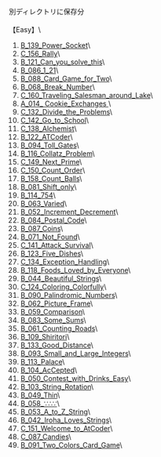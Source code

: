 別ディレクトリに保存分\
\
【Easy】\
1. [B_139_Power_Socket](https://github.com/shoko-h-s/AtCoder/blob/main/Problems/ABC/B/139_Power_Socket.py)\
2. [C_156_Rally](https://github.com/shoko-h-s/AtCoder/blob/main/Problems/ABC/C/156_Rally.py)\
5. [B_121_Can_you_solve_this](https://github.com/shoko-h-s/AtCoder/blob/main/Problems/ABC/B/121_Can_you_solve_this.py)\
8. [B_086_1_21](https://github.com/shoko-h-s/AtCoder/blob/main/Problems/ABC/B/086_1_21.py)\
10. [B_088_Card_Game_for_Two](https://github.com/shoko-h-s/AtCoder/blob/main/Problems/ABC/B/088_Card_Game_for_Two.py)\
11. [B_068_Break_Number](https://github.com/shoko-h-s/AtCoder/blob/main/Problems/ABC/B/068_Break_Number.py)\
12. [C_160_Traveling_Salesman_around_Lake](https://github.com/shoko-h-s/AtCoder/blob/main/Problems/ABC/C/160_Traveling_Salesman_around_Lake.py)\
13. [A_014_ Cookie_Exchanges
](https://github.com/shoko-h-s/AtCoder/blob/main/Problems/ABC/A/014_Cookie_Exchanges.py)\
15. [C_132_Divide_the_Problems](https://github.com/shoko-h-s/AtCoder/blob/main/Problems/ABC/C/132_Divide_the_Problems.py)\
16. [C_142_Go_to_School](https://github.com/shoko-h-s/AtCoder/blob/main/Problems/ABC/C/142_Go_to_School.py)\
17. [C_138_Alchemist](https://github.com/shoko-h-s/AtCoder/blob/main/Problems/ABC/C/138_Alchemist.py)\
18. [B_122_ATCoder](https://github.com/shoko-h-s/AtCoder/blob/main/Problems/ABC/B/122_ATCoder.py)\
19. [B_094_Toll_Gates](https://github.com/shoko-h-s/AtCoder/blob/main/Problems/ABC/B/094_Toll_Gates.py)\
20. [B_116_Collatz_Problem](https://github.com/shoko-h-s/AtCoder/blob/main/Problems/ABC/B/116_Collatz_Problem.py)\
21. [C_149_Next_Prime](https://github.com/shoko-h-s/AtCoder/blob/main/Problems/ABC/C/149_Next_Prime.py)\
25. [C_150_Count_Order](https://github.com/shoko-h-s/AtCoder/blob/main/Problems/ABC/C/150_Count_Order.py)\
27. [B_158_Count_Balls](https://github.com/shoko-h-s/AtCoder/blob/main/Problems/ABC/B/158_Count_Balls.py)\
28. [B_081_Shift_only](https://github.com/shoko-h-s/AtCoder/blob/main/Problems/ABC/B/081_Shift_only.py)\
29. [B_114_754](https://github.com/shoko-h-s/AtCoder/blob/main/Problems/ABC/B/114_754.py)\
31. [B_063_Varied](https://github.com/shoko-h-s/AtCoder/blob/main/Problems/ABC/B/063_Varied.py)\
32. [B_052_Increment_Decrement](https://github.com/shoko-h-s/AtCoder/blob/main/Problems/ABC/B/052_Increment_Decrement.py)\
33. [B_084_Postal_Code](https://github.com/shoko-h-s/AtCoder/blob/main/Problems/ABC/B/084_Postal_Code.py)\
34. [B_087_Coins](https://github.com/shoko-h-s/AtCoder/blob/main/Problems/ABC/B/087_Coins.py)\
35. [B_071_Not_Found](https://github.com/shoko-h-s/AtCoder/blob/main/Problems/ABC/B/071_Not_Found.py)\
37. [C_141_Attack_Survival](https://github.com/shoko-h-s/AtCoder/blob/main/Problems/ABC/C/141_Attack_Survival.py)\
38. [B_123_Five_Dishes](https://github.com/shoko-h-s/AtCoder/blob/main/Problems/ABC/B/123_Five_Dishes.py)\
39. [C_134_Exception_Handling](https://github.com/shoko-h-s/AtCoder/blob/main/Problems/ABC/C/134_Exception_Handling.py)\
42. [B_118_Foods_Loved_by_Everyone](https://github.com/shoko-h-s/AtCoder/blob/main/Problems/ABC/B/118_Foods_Loved_by_Everyone.py)\
43. [B_044_Beautiful_Strings](https://github.com/shoko-h-s/AtCoder/blob/main/Problems/ABC/B/044_Beautiful_Strings.py)\
44. [C_124_Coloring_Colorfully](https://github.com/shoko-h-s/AtCoder/blob/main/Problems/ABC/C/124_Coloring_Colorfully.py)\
45. [B_090_Palindromic_Numbers](https://github.com/shoko-h-s/AtCoder/blob/main/Problems/ABC/B/090_Palindromic_Numbers.py)\
49. [B_062_Picture_Frame](https://github.com/shoko-h-s/AtCoder/blob/main/Problems/ABC/B/062_Picture_Frame.py)\
50. [B_059_Comparison](https://github.com/shoko-h-s/AtCoder/blob/main/Problems/ABC/B/059_Comparison.py)\
51. [B_083_Some_Sums](https://github.com/shoko-h-s/AtCoder/blob/main/Problems/ABC/B/083_Some_Sums.py)\
53. [B_061_Counting_Roads](https://github.com/shoko-h-s/AtCoder/blob/main/Problems/ABC/B/061_Counting_Roads.py)\
54. [B_109_Shiritori](https://github.com/shoko-h-s/AtCoder/blob/main/Problems/ABC/B/109_Shiritori.py)\
55. [B_133_Good_Distance](https://github.com/shoko-h-s/AtCoder/blob/main/Problems/ABC/B/133_Good_Distance.py)\
56. [B_093_Small_and_Large_Integers](https://github.com/shoko-h-s/AtCoder/blob/main/Problems/ABC/B/093_Small_and_Large_Integers.py)\
58. [B_113_Palace](https://github.com/shoko-h-s/AtCoder/blob/main/Problems/ABC/B/113_Palace.py)\
59. [B_104_AcCepted](https://github.com/shoko-h-s/AtCoder/blob/main/Problems/ABC/B/104_AcCepted.py)\
60. [B_050_Contest_with_Drinks_Easy](https://github.com/shoko-h-s/AtCoder/blob/main/Problems/ABC/B/050_Contest_with_Drinks_Easy.py)\
61. [B_103_String_Rotation](https://github.com/shoko-h-s/AtCoder/blob/main/Problems/ABC/B/103_String_Rotation.py)\
62. [B_049_Thin](https://github.com/shoko-h-s/AtCoder/blob/main/Problems/ABC/B/049_Thin.py)\
64. [B_058_∵∴∵](https://github.com/shoko-h-s/AtCoder/blob/main/Problems/ABC/B/058.py)\
65. [B_053_A_to_Z_String](https://github.com/shoko-h-s/AtCoder/blob/main/Problems/ABC/B/053_A_to_Z_String.py)\
71. [B_042_Iroha_Loves_Strings](https://github.com/shoko-h-s/AtCoder/blob/main/Problems/ABC/B/042_Iroha_Loves_Strings.py)\
76. [C_151_Welcome_to_AtCoder](https://github.com/shoko-h-s/AtCoder/blob/main/Problems/ABC/C/151_Welcome_to_AtCoder.py)\
83. [C_087_Candies](https://github.com/shoko-h-s/AtCoder/blob/main/Problems/ABC/C/087_Candies.py)\
88. [B_091_Two_Colors_Card_Game](https://github.com/shoko-h-s/AtCoder/blob/main/Problems/ABC/B/091_Two_Colors_Card_Game.py)\
